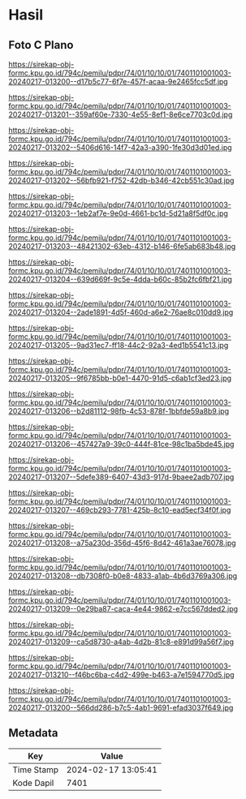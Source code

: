 # Hasil

## Foto C Plano

https://sirekap-obj-formc.kpu.go.id/794c/pemilu/pdpr/74/01/10/10/01/7401101001003-20240217-013200--d17b5c77-6f7e-457f-acaa-9e2465fcc5df.jpg

https://sirekap-obj-formc.kpu.go.id/794c/pemilu/pdpr/74/01/10/10/01/7401101001003-20240217-013201--359af60e-7330-4e55-8ef1-8e6ce7703c0d.jpg

https://sirekap-obj-formc.kpu.go.id/794c/pemilu/pdpr/74/01/10/10/01/7401101001003-20240217-013202--5406d616-14f7-42a3-a390-1fe30d3d01ed.jpg

https://sirekap-obj-formc.kpu.go.id/794c/pemilu/pdpr/74/01/10/10/01/7401101001003-20240217-013202--56bfb921-f752-42db-b346-42cb551c30ad.jpg

https://sirekap-obj-formc.kpu.go.id/794c/pemilu/pdpr/74/01/10/10/01/7401101001003-20240217-013203--1eb2af7e-9e0d-4661-bc1d-5d21a8f5df0c.jpg

https://sirekap-obj-formc.kpu.go.id/794c/pemilu/pdpr/74/01/10/10/01/7401101001003-20240217-013203--48421302-63eb-4312-b146-6fe5ab683b48.jpg

https://sirekap-obj-formc.kpu.go.id/794c/pemilu/pdpr/74/01/10/10/01/7401101001003-20240217-013204--639d669f-9c5e-4dda-b60c-85b2fc6fbf21.jpg

https://sirekap-obj-formc.kpu.go.id/794c/pemilu/pdpr/74/01/10/10/01/7401101001003-20240217-013204--2ade1891-4d5f-460d-a6e2-76ae8c010dd9.jpg

https://sirekap-obj-formc.kpu.go.id/794c/pemilu/pdpr/74/01/10/10/01/7401101001003-20240217-013205--9ad31ec7-ff18-44c2-92a3-4ed1b5541c13.jpg

https://sirekap-obj-formc.kpu.go.id/794c/pemilu/pdpr/74/01/10/10/01/7401101001003-20240217-013205--9f6785bb-b0e1-4470-91d5-c6ab1cf3ed23.jpg

https://sirekap-obj-formc.kpu.go.id/794c/pemilu/pdpr/74/01/10/10/01/7401101001003-20240217-013206--b2d81112-98fb-4c53-878f-1bbfde59a8b9.jpg

https://sirekap-obj-formc.kpu.go.id/794c/pemilu/pdpr/74/01/10/10/01/7401101001003-20240217-013206--457427a9-39c0-444f-81ce-98c1ba5bde45.jpg

https://sirekap-obj-formc.kpu.go.id/794c/pemilu/pdpr/74/01/10/10/01/7401101001003-20240217-013207--5defe389-6407-43d3-917d-9baee2adb707.jpg

https://sirekap-obj-formc.kpu.go.id/794c/pemilu/pdpr/74/01/10/10/01/7401101001003-20240217-013207--469cb293-7781-425b-8c10-ead5ecf34f0f.jpg

https://sirekap-obj-formc.kpu.go.id/794c/pemilu/pdpr/74/01/10/10/01/7401101001003-20240217-013208--a75a230d-356d-45f6-8d42-461a3ae76078.jpg

https://sirekap-obj-formc.kpu.go.id/794c/pemilu/pdpr/74/01/10/10/01/7401101001003-20240217-013208--db7308f0-b0e8-4833-a1ab-4b6d3769a306.jpg

https://sirekap-obj-formc.kpu.go.id/794c/pemilu/pdpr/74/01/10/10/01/7401101001003-20240217-013209--0e29ba87-caca-4e44-9862-e7cc567dded2.jpg

https://sirekap-obj-formc.kpu.go.id/794c/pemilu/pdpr/74/01/10/10/01/7401101001003-20240217-013209--ca5d8730-a4ab-4d2b-81c8-e891d99a56f7.jpg

https://sirekap-obj-formc.kpu.go.id/794c/pemilu/pdpr/74/01/10/10/01/7401101001003-20240217-013210--f46bc6ba-c4d2-499e-b463-a7e1594770d5.jpg

https://sirekap-obj-formc.kpu.go.id/794c/pemilu/pdpr/74/01/10/10/01/7401101001003-20240217-013200--566dd286-b7c5-4ab1-9691-efad3037f649.jpg


## Metadata

| Key        | Value               |
| ---------- | ------------------- |
| Time Stamp | 2024-02-17 13:05:41 |
| Kode Dapil | 7401                |



